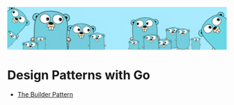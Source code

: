 ![](/src/assets/freegopher.png)

# Design Patterns with Go

- [The Builder Pattern](https://github.com/irisida/goBuilderPattern)
